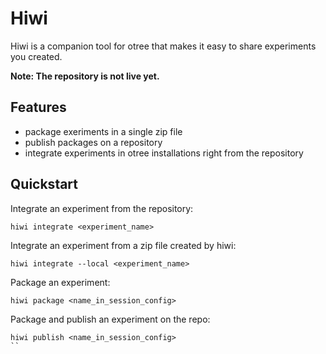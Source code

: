 # Hiwi

Hiwi is a companion tool for otree that makes it easy to share experiments you created.

__Note: The repository is not live yet.__

## Features
- package exeriments in a single zip file
- publish packages on a repository
- integrate experiments in otree installations right from the repository

## Quickstart
Integrate an experiment from the repository:
```
hiwi integrate <experiment_name>
```

Integrate an experiment from a zip file created by hiwi:
```
hiwi integrate --local <experiment_name>
```

Package an experiment:
```
hiwi package <name_in_session_config>
```

Package and publish an experiment on the repo:
``` 
hiwi publish <name_in_session_config>
``

